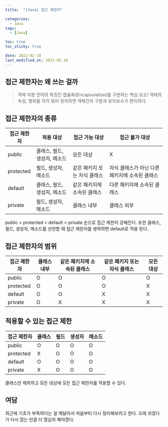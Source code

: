 ```yaml
---
title:  "[Java] 접근 제한자" 

categories:
  - Java
tags:
  - [Java]

toc: true
toc_sticky: true

date: 2022-02-10
last_modified_at: 2022-02-10
---
```



## 접근 제한자는 왜 쓰는 걸까

> 객체 지향 언어의 특징인 캡슐화(Encapsulation)를 구현하는 핵심 요소!
객체의 속성, 행위를 각각 묶어 정의하면 객체간의 구분과 유지보수가 편리하다.

## 접근 제한자의 종류

| 접근 제한자 | 적용 대상                    | 접근 가능 대상               | 접근 불가 대상                                 |
| ----------- | ---------------------------- | ---------------------------- | ---------------------------------------------- |
| public      | 클래스, 필드, 생성자, 메소드 | 모든 대상                    | X                                              |
| protected   | 필드, 생성자, 메소드         | 같은 패키지 또는 자식 클래스 | 자식 클래스가 아닌 다른 패키지에 소속된 클래스 |
| default     | 클래스, 필드, 생성자, 메소드 | 같은 패키지에 소속된 클래스  | 다른 패키지에 소속된 클래스                    |
| private     | 필드, 생성자, 메소드         | 클래스 내부                  | 클래스 외부                                    |

public < protected < default < private 순으로 접근 제한이 강해진다.
또한 클래스, 필드, 생성자, 메소드를 선언할 때 접근 제한자를 생략하면 default로 적용 된다.

## 접근 제한자의 범위

| 접근 제한자 | 클래스 내부 | 같은 패키지에 소속된 클래스 | 같은 패키지 또는 자식 클래스 | 모든 대상 |
| ----------- | ----------- | --------------------------- | ---------------------------- | --------- |
| public      | O           | O                           | O                            | O         |
| protected   | O           | O                           | O                            | X         |
| default     | O           | O                           | X                            | X         |
| private     | O           | X                           | X                            | X         |

## 적용할 수 있는 접근 제한

| 접근 제한자 | 클래스 | 필드 | 생성자 | 메소드 |
| ----------- | ------ | ---- | ------ | ------ |
| public      | O      | O    | O      | O      |
| protected   | X      | O    | O      | O      |
| default     | O      | O    | O      | O      |
| private     | X      | O    | O      | O      |

클래스만 제외하고 모든 대상에 모든 접근 제한자를 적용할 수 있다.

## 여담

최근에 기초가 부족하다는 걸 깨달아서 처음부터 다시 정리해보려고 한다.
오래 쉬었다가 다시 잡는 만큼 더 열심히 해야겠다.

